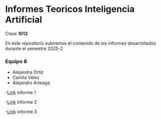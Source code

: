 # Informes Teoricos Inteligencia Artificial 

Clase **1013**

En este repositorio subiremos el contenido de los informes desarrollados durante el semestre 2025-2

### Equipo 8
- Alejandra Ortíz
- Camila Vélez
- Alejandro Arteaga

-[Link]() informe 1

-[Link]() informe 2

-[Link]() informe 3
